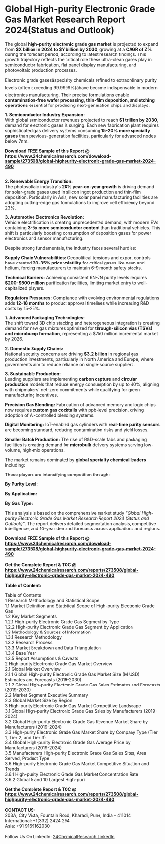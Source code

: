<h1>Global High-purity Electronic Grade Gas Market Research Report 2024(Status and Outlook)</h1><p>The global <strong>high-purity electronic grade gas market</strong> is projected to expand from <strong>$X billion in 2024 to $Y billion by 2030</strong>, growing at a <strong>CAGR of Z%</strong> during the forecast period, according to latest research findings. This growth trajectory reflects the critical role these ultra-clean gases play in semiconductor fabrication, flat panel display manufacturing, and photovoltaic production processes.</p><p>Electronic grade gasesâspecialty chemicals refined to extraordinary purity levels (often exceeding 99.9999%)âhave become indispensable in modern electronics manufacturing. Their precise formulations enable <strong>contamination-free wafer processing, thin-film deposition, and etching operations</strong> essential for producing next-generation chips and displays.</p><p><strong>1. Semiconductor Industry Expansion:</strong><br>
With global semiconductor revenues projected to reach <strong>$1 trillion by 2030</strong>, demand for electronic gases is surging. Each new fabrication plant requires sophisticated gas delivery systems consuming <strong>15-20% more specialty gases</strong> than previous-generation facilities, particularly for advanced nodes below 7nm.</p><div><b>Download FREE Sample of this Report @ 
            <a href="https://www.24chemicalresearch.com/download-sample/273508/global-highpurity-electronic-grade-gas-market-2024-490">
            https://www.24chemicalresearch.com/download-sample/273508/global-highpurity-electronic-grade-gas-market-2024-490</a></b></div><br><p><strong>2. Renewable Energy Transition:</strong><br>
The photovoltaic industry's <strong>28% year-on-year growth</strong> is driving demand for solar-grade gases used in silicon ingot production and thin-film deposition. Particularly in Asia, new solar panel manufacturing facilities are adopting cutting-edge gas formulations to improve cell efficiency beyond 23%.</p><p><strong>3. Automotive Electronics Revolution:</strong><br>
Vehicle electrification is creating unprecedented demand, with modern EVs containing <strong>3-5x more semiconductor content</strong> than traditional vehicles. This shift is particularly boosting consumption of deposition gases for power electronics and sensor manufacturing.</p><p>Despite strong fundamentals, the industry faces several hurdles:</p><p><strong>Supply Chain Vulnerabilities:</strong> Geopolitical tensions and export controls have created <strong>20-35% price volatility</strong> for critical gases like neon and helium, forcing manufacturers to maintain 6-9 month safety stocks.</p><p><strong>Technical Barriers:</strong> Achieving consistent 6N-7N purity levels requires <strong>$200-$500 million</strong> purification facilities, limiting market entry to well-capitalized players.</p><p><strong>Regulatory Pressures:</strong> Compliance with evolving environmental regulations adds <strong>12-18 months</strong> to product approval timelines while increasing R&amp;D costs by 15-25%.</p><p><strong>1. Advanced Packaging Technologies:</strong><br>
The shift toward 3D chip stacking and heterogeneous integration is creating demand for new gas mixtures optimized for <strong>through-silicon vias (TSVs) and microbump formation</strong>, representing a $750 million incremental market by 2026.</p><p><strong>2. Domestic Supply Chains:</strong><br>
National security concerns are driving <strong>$3.2 billion</strong> in regional gas production investments, particularly in North America and Europe, where governments aim to reduce reliance on single-source suppliers.</p><p><strong>3. Sustainable Production:</strong><br>
Leading suppliers are implementing <strong>carbon capture</strong> and <strong>circular production</strong> models that reduce energy consumption by up to 40%, aligning with chipmakers' net-zero commitments while qualifying for green manufacturing incentives.</p><p><strong>Precision Gas Blending:</strong> Fabrication of advanced memory and logic chips now requires <strong>custom gas cocktails</strong> with ppb-level precision, driving adoption of AI-controlled blending systems.</p><p><strong>Digital Monitoring:</strong> IoT-enabled gas cylinders with <strong>real-time purity sensors</strong> are becoming standard, reducing contamination risks and yield losses.</p><p><strong>Smaller Batch Production:</strong> The rise of R&amp;D-scale fabs and packaging facilities is creating demand for <strong>microbulk</strong> delivery systems serving low-volume, high-mix operations.</p><p>The market remains dominated by <strong>global specialty chemical leaders</strong> including:</p><p>These players are intensifying competition through:</p><p><strong>By Purity Level:</strong></p><p><strong>By Application:</strong></p><p><strong>By Gas Type:</strong></p><p>This analysis is based on the comprehensive market study <em>"Global High-purity Electronic Grade Gas Market Research Report 2024 (Status and Outlook)"</em>. The report delivers detailed segmentation analysis, competitive intelligence, and 10-year demand forecasts across applications and regions.</p><div><b>Download FREE Sample of this Report @ 
            <a href="https://www.24chemicalresearch.com/download-sample/273508/global-highpurity-electronic-grade-gas-market-2024-490">
            https://www.24chemicalresearch.com/download-sample/273508/global-highpurity-electronic-grade-gas-market-2024-490</a></b></div><br><div><b>Get the Complete Report & TOC @ 
            <a href="https://www.24chemicalresearch.com/reports/273508/global-highpurity-electronic-grade-gas-market-2024-490">
            https://www.24chemicalresearch.com/reports/273508/global-highpurity-electronic-grade-gas-market-2024-490</a></b></div><br>
            <b>Table of Content:</b><p>Table of Contents<br />
1 Research Methodology and Statistical Scope<br />
1.1 Market Definition and Statistical Scope of High-purity Electronic Grade Gas<br />
1.2 Key Market Segments<br />
1.2.1 High-purity Electronic Grade Gas Segment by Type<br />
1.2.2 High-purity Electronic Grade Gas Segment by Application<br />
1.3 Methodology & Sources of Information<br />
1.3.1 Research Methodology<br />
1.3.2 Research Process<br />
1.3.3 Market Breakdown and Data Triangulation<br />
1.3.4 Base Year<br />
1.3.5 Report Assumptions & Caveats<br />
2 High-purity Electronic Grade Gas Market Overview<br />
2.1 Global Market Overview<br />
2.1.1 Global High-purity Electronic Grade Gas Market Size (M USD) Estimates and Forecasts (2019-2030)<br />
2.1.2 Global High-purity Electronic Grade Gas Sales Estimates and Forecasts (2019-2030)<br />
2.2 Market Segment Executive Summary<br />
2.3 Global Market Size by Region<br />
3 High-purity Electronic Grade Gas Market Competitive Landscape<br />
3.1 Global High-purity Electronic Grade Gas Sales by Manufacturers (2019-2024)<br />
3.2 Global High-purity Electronic Grade Gas Revenue Market Share by Manufacturers (2019-2024)<br />
3.3 High-purity Electronic Grade Gas Market Share by Company Type (Tier 1, Tier 2, and Tier 3)<br />
3.4 Global High-purity Electronic Grade Gas Average Price by Manufacturers (2019-2024)<br />
3.5 Manufacturers High-purity Electronic Grade Gas Sales Sites, Area Served, Product Type<br />
3.6 High-purity Electronic Grade Gas Market Competitive Situation and Trends<br />
3.6.1 High-purity Electronic Grade Gas Market Concentration Rate<br />
3.6.2 Global 5 and 10 Largest High-puri</p><div><b>Get the Complete Report & TOC @ 
            <a href="https://www.24chemicalresearch.com/reports/273508/global-highpurity-electronic-grade-gas-market-2024-490">
            https://www.24chemicalresearch.com/reports/273508/global-highpurity-electronic-grade-gas-market-2024-490</a></b></div><br><b>CONTACT US:</b><br>
            203A, City Vista, Fountain Road, Kharadi, Pune, India - 411014<br>
            International: +1(332) 2424 294<br>
            Asia: +91 9169162030 <br><br>
            Follow Us On LinkedIn: <a href="https://www.linkedin.com/company/24chemicalresearch/">24ChemicalResearch LinkedIn</a>